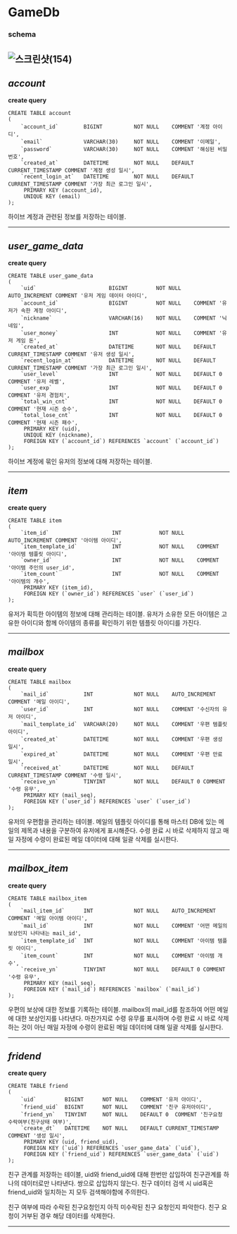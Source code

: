 # __GameDb__
### schema
![스크린샷(154)](https://github.com/ks-wook/com2us_omok_server/assets/76806695/23804df1-9ea8-4735-bd6b-96bc86685049)
---


## *account*

__create query__
```
CREATE TABLE account
(
    `account_id`        BIGINT          NOT NULL    COMMENT '계정 아이디',
    `email`             VARCHAR(30)     NOT NULL    COMMENT '이메일',
    `password`          VARCHAR(30)     NOT NULL    COMMENT '해싱된 비밀번호',
    `created_at`        DATETIME        NOT NULL    DEFAULT CURRENT_TIMESTAMP COMMENT '계정 생성 일시',
    `recent_login_at`   DATETIME        NOT NULL    DEFAULT CURRENT_TIMESTAMP COMMENT '가장 최근 로그인 일시',
     PRIMARY KEY (account_id),
     UNIQUE KEY (email)
);
```

하이브 계정과 관련된 정보를 저장하는 테이블.


---


## *user_game_data*

__create query__
```
CREATE TABLE user_game_data
(
    `uid`                       BIGINT         NOT NULL    AUTO_INCREMENT COMMENT '유저 게임 데이터 아이디',
    `account_id`                BIGINT         NOT NULL    COMMENT '유저가 속한 계정 아이디', 
    `nickname`                  VARCHAR(16)    NOT NULL    COMMENT '닉네임',
    `user_money`                INT            NOT NULL    COMMENT '유저 게임 돈',
    `created_at`                DATETIME       NOT NULL    DEFAULT CURRENT_TIMESTAMP COMMENT '유저 생성 일시', 
    `recent_login_at`           DATETIME       NOT NULL    DEFAULT CURRENT_TIMESTAMP COMMENT '가장 최근 로그인 일시',
    `user_level`                INT            NOT NULL    DEFAULT 0 COMMENT '유저 레벨', 
    `user_exp`                  INT            NOT NULL    DEFAULT 0 COMMENT '유저 경험치',  
    `total_win_cnt`             INT            NOT NULL    DEFAULT 0 COMMENT '현재 시즌 승수', 
    `total_lose_cnt`            INT            NOT NULL    DEFAULT 0 COMMENT '현재 시즌 패수',
     PRIMARY KEY (uid),
     UNIQUE KEY (nickname),
     FOREIGN KEY (`account_id`) REFERENCES `account` (`account_id`)
);
```
하이브 계정에 묶인 유저의 정보에 대해 저장하는 테이블.


---



## *item*

__create query__
```
CREATE TABLE item
(
    `item_id`                    INT            NOT NULL    AUTO_INCREMENT COMMENT '아이템 아이디',
    `item_template_id`           INT            NOT NULL    COMMENT '아이템 템플릿 아이디',
    `owner_id`                   INT            NOT NULL    COMMENT '아이템 주인의 user_id', 
    `item_count`                 INT            NOT NULL    COMMENT '아이템의 개수',
     PRIMARY KEY (item_id),
     FOREIGN KEY (`owner_id`) REFERENCES `user` (`user_id`)
);
```
유저가 획득한 아이템의 정보에 대해 관리하는 테이블. 유저가 소유한 모든 아이템은 고유한 아이디와 함께 아이템의 종류를 확인하기 위한 템플릿 아이디를 가진다.


---


## *mailbox*

__create query__
```
CREATE TABLE mailbox
(
    `mail_id`           INT             NOT NULL    AUTO_INCREMENT COMMENT '메일 아이디', 
    `user_id`           INT             NOT NULL    COMMENT '수신자의 유저 아이디', 
    `mail_template_id`  VARCHAR(20)     NOT NULL    COMMENT '우편 템플릿 아이디',
    `created_at`        DATETIME        NOT NULL    COMMENT '우편 생성 일시', 
    `expired_at`        DATETIME        NOT NULL    COMMENT '우편 만료 일시', 
    `received_at`       DATETIME        NOT NULL    DEFAULT CURRENT_TIMESTAMP COMMENT '수령 일시', 
    `receive_yn`        TINYINT         NOT NULL    DEFAULT 0 COMMENT '수령 유무',
     PRIMARY KEY (mail_seq),
     FOREIGN KEY (`user_id`) REFERENCES `user` (`user_id`)
);
```
유저의 우편함을 관리하는 테이블. 메일의 템플릿 아이디를 통해 마스터 DB에 있는 메일의 제목과 내용을 구분하여 유저에게 표시해준다. 수령 완료 시 바로 삭제하지 않고
매일 자정에 수령이 완료된 메일 데이터에 대해 일괄 삭제를 실시한다.


---


## *mailbox_item*

__create query__
```
CREATE TABLE mailbox_item
(
    `mail_item_id`      INT             NOT NULL    AUTO_INCREMENT COMMENT '메일 아이템 아이디', 
    `mail_id`           INT             NOT NULL    COMMENT '어떤 메일의 보상인지 나타내는 mail_id', 
    `item_template_id`  INT             NOT NULL    COMMENT '아이템 템플릿 아이디', 
    `item_count`        INT             NOT NULL    COMMENT '아이템 개수', 
    `receive_yn`        TINYINT         NOT NULL    DEFAULT 0 COMMENT '수령 유무',
     PRIMARY KEY (mail_seq),
     FOREIGN KEY (`mail_id`) REFERENCES `mailbox` (`mail_id`)
);
```
우편의 보상에 대한 정보를 기록하는 테이블. mailbox의 mail_id를 참조하여 어떤 메일에 대한 보상인지를 나타낸다. 마찬가지로 수령 유무를 표시하며
수령 완료 시 바로 삭제하는 것이 아닌 매일 자정에 수령이 완료된 메일 데이터에 대해 일괄 삭제를 실시한다.


---


## *fridend*

__create query__
```
CREATE TABLE friend
(
    `uid`         BIGINT      NOT NULL    COMMENT '유저 아이디', 
    `friend_uid`  BIGINT      NOT NULL    COMMENT '친구 유저아이디', 
    `friend_yn`   TINYINT     NOT NULL    DEFAULT 0  COMMENT '친구요청 수락여부(친구상태 여부)', 
    `create_dt`   DATETIME    NOT NULL    DEFAULT CURRENT_TIMESTAMP COMMENT '생성 일시', 
     PRIMARY KEY (uid, friend_uid),
     FOREIGN KEY (`uid`) REFERENCES `user_game_data` (`uid`),
     FOREIGN KEY (`friend_uid`) REFERENCES `user_game_data` (`uid`)
);
```
친구 관계를 저장하는 테이블, uid와 friend_uid에 대해 한번만 삽입하여 친구관계를 하나의 데이터로만 나타낸다. 쌍으로 삽입하지 않는다.
친구 데이터 검색 시 uid혹은 friend_uid와 일치하는 지 모두 검색해야함에 주의한다.

친구 여부에 따라 수락된 친구요청인지 아직 미수락된 친구 요청인지 파악한다.
친구 요청이 거부된 경우 해당 데이터를 삭제한다.

---

